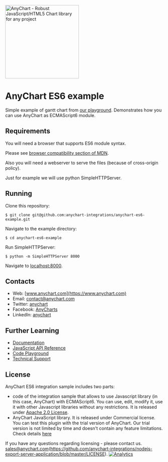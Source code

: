 [<img src="https://cdn.anychart.com/images/logo-transparent-segoe.png?2" width="234px" alt="AnyChart - Robust JavaScript/HTML5 Chart library for any project">](http://www.anychart.com)

AnyChart ES6 example
=========
Simple example of gantt chart from [our playground](http://playground.anychart.com/gallery/8.0.0/Gantt_Charts/Server_Status_List). Demonstrates how you can use AnyChart as ECMAScript6 module.

## Requirements
You will need a browser that supports ES6 module syntax.

Please see [browser compatibility section of MDN](https://developer.mozilla.org/en-US/docs/Web/JavaScript/Reference/Statements/import#Browser_compatibility).

Also you will need a webserver to serve the files (because of cross-origin policy).

Just for example we will use python SimpleHTTPServer.

## Running
Clone this repository:

```
$ git clone git@github.com:anychart-integrations/anychart-es6-example.git
```

Navigate to the example directory:

```
$ cd anychart-es6-example
```

Run SimpleHTTPServer:

```
$ python -m SimpleHTTPServer 8000
```

Navigate to [localhost:8000](http://localhost:8000).

## Contacts

* Web: [www.anychart.com](https://www.anychart.com)
* Email: [contact@anychart.com](mailto:contact@anychart.com)
* Twitter: [anychart](https://twitter.com/anychart)
* Facebook: [AnyCharts](https://www.facebook.com/AnyCharts)
* LinkedIn: [anychart](https://www.linkedin.com/company/anychart)


## Further Learning
* [Documentation](https://docs.anychart.com)
* [JavaScript API Reference](https://api.anychart.com)
* [Code Playground](https://playground.anychart.com)
* [Technical Support](https://anychart.com/support)

## License

AnyChart ES6 integration sample includes two parts:
- code of the integration sample that allows to use Javascript library (in this case, AnyChart) with ECMAScript6. You can use, edit, modify it, use it with other Javascript libraries without any restrictions. It is released under [Apache 2.0 License](https://github.com/anychart-integrations/anychart-es6-example/blob/master/LICENSE).
- AnyChart JavaScript library. It is released under Commercial license. You can test this plugin with the trial version of AnyChart. Our trial version is not limited by time and doesn't contain any feature limitations. Check details [here](https://www.anychart.com/buy/) 

If you have any questions regarding licensing - please contact us. <sales@anychart.com>(https://github.com/anychart-integrations/nodejs-export-server-application/blob/master/LICENSE).
[![Analytics](https://ga-beacon.appspot.com/UA-228820-4/Integrations/anychart-es6-example?pixel&useReferer)](https://github.com/igrigorik/ga-beacon)
